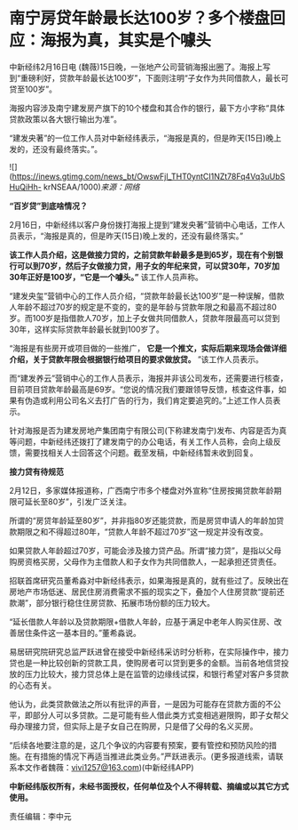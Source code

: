 # 南宁房贷年龄最长达100岁？多个楼盘回应：海报为真，其实是个噱头

中新经纬2月16日电
(魏薇)15日晚，一张地产公司营销海报出圈了。海报上写到“重磅利好，贷款年龄最长达100岁”，下面则注明“子女作为共同借款人，最长可贷至100岁”。

海报内容涉及南宁建发房产旗下的10个楼盘和其合作的银行，最下方小字称“具体贷款政策以各大银行输出为准”。

“建发央著”的一位工作人员对中新经纬表示，“海报是真的，但是昨天(15日)晚上发的，还没有最终落实。”。

![](https://inews.gtimg.com/news_bt/OwswFjl_THT0yntCI1NZt78Fq4Vq3uUbSHuQiHh-
krNSEAA/1000)_来源：网络_

**“百岁贷”到底啥情况？**

2月16日，中新经纬以客户身份拨打海报上提到“建发央著”营销中心电话，工作人员表示，“海报是真的，但是昨天(15日)晚上发的，还没有最终落实。”

**该工作人员介绍，这是做接力贷的，之前贷款年龄最多是到65岁，现在有个别银行可以到70岁，然后子女做接力贷，用子女的年纪来贷，可以贷30年，70岁加30年正好是100岁，“它是一个噱头。”**
该工作人员声称。

“建发央玺”营销中心的工作人员介绍，“贷款年龄最长达100岁”是一种误解，借款人年龄不超过70岁的规定是不变的，变的是年龄与贷款年限之和最高不超过80岁。而100岁是指借款人70岁，加上子女做共同借款人，贷款年限最高可以贷到30年，这样实际贷款年龄最长就到100岁了。

“海报是有些房开或项目做的一些推广， **它是一个推文，实际后期来现场会做详细介绍，关于贷款年限会根据银行给项目的要求做放贷。** ”该工作人员表示。

而“建发养云”营销中心的工作人员表示，海报并非该公司发布，还需要进行核查，目前项目贷款年龄最高是69岁。“您说的情况我们要跟领导反馈，核查这件事，如果有伪造或利用公司名义去打广告的行为，我们肯定要追究的。”上述工作人员表示。

针对海报是否为建发房地产集团南宁有限公司(下称建发南宁)发布、内容是否为真等问题，中新经纬还拨打了建发南宁的办公电话，有关工作人员称，会向上级反馈，需要找相关人士回答这个问题。截至发稿，中新经纬暂未收到回复。

**接力贷有待规范**

2月12日，多家媒体报道称，广西南宁市多个楼盘对外宣称“住房按揭贷款年龄期限可延长至80岁”，引发广泛关注。

所谓的“房贷年龄延至80岁”，并非指80岁还能贷款，而是房贷申请人的年龄加贷款期限之和不得超过80年，“贷款人年龄不超过70岁”这一规定并没有改变。

如果贷款人年龄超过70岁，可能会涉及接力贷产品。所谓“接力贷”，是指以父母购房资格买房，父母作为主借款人和子女作为共同借款人，一起承担还贷责任。

招联首席研究员董希淼对中新经纬表示，如果海报是真的，就有些过了。反映出在房地产市场低迷、居民住房消费需求不振的现实之下，叠加个人住房贷款“提前还款潮”，部分银行稳住住房贷款、拓展市场份额的压力较大。

“延长借款人年龄以及贷款期限+借款人年龄，应基于满足中老年人购买住房、改善居住条件这一基本目的。”董希淼说。

易居研究院研究总监严跃进曾在接受中新经纬采访时分析称，在实际操作中，接力贷也是一种比较创新的贷款工具，使购房者可以贷到更多的金额。当前各地信贷投放的压力比较大，接力贷总体上是在监管的边缘线试探，和银行希望对客户多贷款的心态有关。

他认为，此类贷款做法之所以有批评的声音，一是因为可能存在贷款方面的不公平，即部分人可以多贷款。二是可能有些人借此类方式变相逃避限购，即子女帮父母办理接力贷，但实际上是子女自己在购房，只是借了父母的名义买房。

“后续各地要注意的是，这几个争议的内容要有预案，要有管控和预防风险的措施。在有措施的情况下再适当推进此类业务。”严跃进表示。(更多报道线索，请联系本文作者魏薇：vivi1257@163.com)(中新经纬APP)

**中新经纬版权所有，未经书面授权，任何单位及个人不得转载、摘编或以其它方式使用。**

责任编辑：李中元

